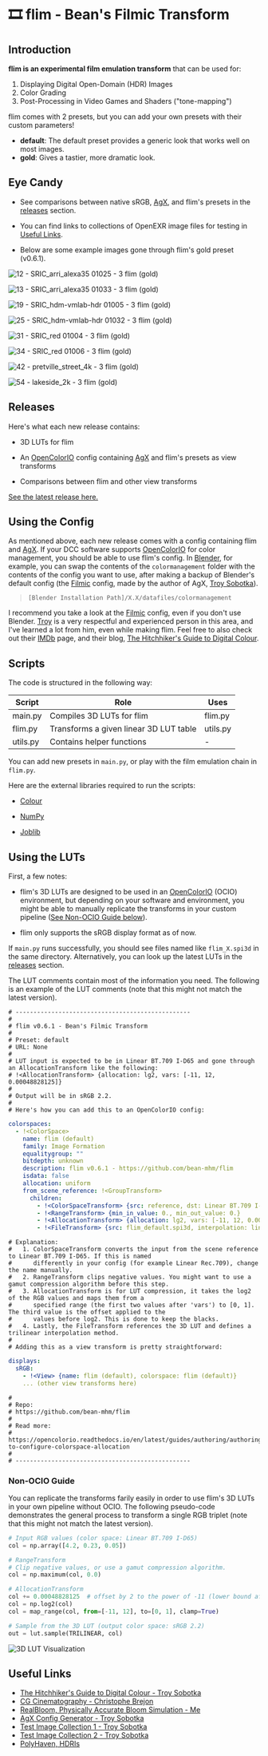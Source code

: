 # 🎞️ flim - Bean's Filmic Transform

## Introduction

**flim is an experimental film emulation transform** that can be used for:

1. Displaying Digital Open-Domain (HDR) Images
2. Color Grading
3. Post-Processing in Video Games and Shaders ("tone-mapping")

flim comes with 2 presets, but you can add your own presets with their custom parameters!
  - **default**: The default preset provides a generic look that works well on most images.
  - **gold**: Gives a tastier, more dramatic look.

## Eye Candy

- See comparisons between native sRGB, [AgX](https://github.com/sobotka/SB2383-Configuration-Generation), and flim's presets in the [releases](https://github.com/bean-mhm/flim/releases) section.

- You can find links to collections of OpenEXR image files for testing in [Useful Links](#useful-links).

- Below are some example images gone through flim's gold preset (v0.6.1).

![12 - SRIC_arri_alexa35 01025 - 3 flim (gold)](https://github.com/bean-mhm/flim/assets/98428255/37ed3fb6-aaac-413f-835c-55ef3c65bdcc)

![13 - SRIC_arri_alexa35 01033 - 3 flim (gold)](https://github.com/bean-mhm/flim/assets/98428255/30cf9cf9-e26d-463a-be9e-451290673795)

![19 - SRIC_hdm-vmlab-hdr 01005 - 3 flim (gold)](https://github.com/bean-mhm/flim/assets/98428255/d5605dfc-60f6-42d6-b4d1-81a6455082aa)

![25 - SRIC_hdm-vmlab-hdr 01032 - 3 flim (gold)](https://github.com/bean-mhm/flim/assets/98428255/89592952-3cfa-4008-baa3-71766092fd0f)

![31 - SRIC_red 01004 - 3 flim (gold)](https://github.com/bean-mhm/flim/assets/98428255/942286f9-c399-4393-86f7-b7fd9b02876b)

![34 - SRIC_red 01006 - 3 flim (gold)](https://github.com/bean-mhm/flim/assets/98428255/45efbbc2-f842-404c-b23c-5630de831c69)

![42 - pretville_street_4k - 3 flim (gold)](https://github.com/bean-mhm/flim/assets/98428255/991877ce-a9b8-47b9-a296-3eecf1275f3b)

![54 - lakeside_2k - 3 flim (gold)](https://github.com/bean-mhm/flim/assets/98428255/d0e6302c-b0d6-41b6-9b41-1fb755b4997a)

## Releases

Here's what each new release contains:

 - 3D LUTs for flim

 - An [OpenColorIO](https://opencolorio.org/) config containing [AgX](https://github.com/sobotka/SB2383-Configuration-Generation) and flim's presets as view transforms

 - Comparisons between flim and other view transforms

[See the latest release here.](https://github.com/bean-mhm/flim/releases)

## Using the Config

As mentioned above, each new release comes with a config containing flim and [AgX](https://github.com/sobotka/SB2383-Configuration-Generation). If your DCC software supports [OpenColorIO](https://opencolorio.org/) for color management, you should be able to use flim's config. In [Blender](https://www.blender.org/), for example, you can swap the contents of the `colormanagement` folder with the contents of the config you want to use, after making a backup of Blender's default config (the [Filmic](https://sobotka.github.io/filmic-blender/) config, made by the author of AgX, [Troy Sobotka](https://github.com/sobotka/)).

> `[Blender Installation Path]/X.X/datafiles/colormanagement`

I recommend you take a look at the [Filmic](https://sobotka.github.io/filmic-blender/) config, even if you don't use Blender. [Troy](https://github.com/sobotka/) is a very respectful and experienced person in this area, and I've learned a lot from him, even while making flim. Feel free to also check out their [IMDb](https://www.imdb.com/name/nm0811888/) page, and their blog, [The Hitchhiker's Guide to Digital Colour](https://hg2dc.com/).

## Scripts

The code is structured in the following way:

| Script | Role | Uses |
|---|---|---|
| main.py | Compiles 3D LUTs for flim | flim.py  |
| flim.py | Transforms a given linear 3D LUT table | utils.py |
| utils.py | Contains helper functions | - |

You can add new presets in `main.py`, or play with the film emulation chain in `flim.py`.

Here are the external libraries required to run the scripts:

 - [Colour](https://www.colour-science.org/)
 
 - [NumPy](https://numpy.org/)
 
 - [Joblib](https://joblib.readthedocs.io/en/latest)

## Using the LUTs

First, a few notes:

 - flim's 3D LUTs are designed to be used in an [OpenColorIO](https://opencolorio.org/) (OCIO) environment, but depending on your software and environment, you might be able to manually replicate the transforms in your custom pipeline ([See Non-OCIO Guide below](#non-ocio-guide)).
 
 - flim only supports the sRGB display format as of now.

If `main.py` runs successfully, you should see files named like `flim_X.spi3d` in the same directory. Alternatively, you can look up the latest LUTs in the [releases](https://github.com/bean-mhm/flim/releases) section.

The LUT comments contain most of the information you need. The following is an example of the LUT comments (note that this might not match the latest version).

```
# -------------------------------------------------
# 
# flim v0.6.1 - Bean's Filmic Transform
# 
# Preset: default
# URL: None
# 
# LUT input is expected to be in Linear BT.709 I-D65 and gone through an AllocationTransform like the following:
# !<AllocationTransform> {allocation: lg2, vars: [-11, 12, 0.00048828125]}
# 
# Output will be in sRGB 2.2.
# 
# Here's how you can add this to an OpenColorIO config:
```
```yaml
colorspaces:
  - !<ColorSpace>
    name: flim (default)
    family: Image Formation
    equalitygroup: ""
    bitdepth: unknown
    description: flim v0.6.1 - https://github.com/bean-mhm/flim
    isdata: false
    allocation: uniform
    from_scene_reference: !<GroupTransform>
      children:
        - !<ColorSpaceTransform> {src: reference, dst: Linear BT.709 I-D65}
        - !<RangeTransform> {min_in_value: 0., min_out_value: 0.}
        - !<AllocationTransform> {allocation: lg2, vars: [-11, 12, 0.00048828125]}
        - !<FileTransform> {src: flim_default.spi3d, interpolation: linear}
```
```
# Explanation:
#   1. ColorSpaceTransform converts the input from the scene reference to Linear BT.709 I-D65. If this is named
#      differently in your config (for example Linear Rec.709), change the name manually.
#   2. RangeTransform clips negative values. You might want to use a gamut compression algorithm before this step.
#   3. AllocationTransform is for LUT compression, it takes the log2 of the RGB values and maps them from a
#      specified range (the first two values after 'vars') to [0, 1]. The third value is the offset applied to the
#      values before log2. This is done to keep the blacks.
#   4. Lastly, the FileTransform references the 3D LUT and defines a trilinear interpolation method.
# 
# Adding this as a view transform is pretty straightforward:
```
```yaml
displays:
  sRGB:
    - !<View> {name: flim (default), colorspace: flim (default)}
    ... (other view transforms here)
```
```
# 
# Repo:
# https://github.com/bean-mhm/flim
# 
# Read more:
# https://opencolorio.readthedocs.io/en/latest/guides/authoring/authoring.html#how-to-configure-colorspace-allocation
# 
# -------------------------------------------------
```

### Non-OCIO Guide

You can replicate the transforms farily easily in order to use flim's 3D LUTs in your own pipeline without OCIO. The following pseudo-code demonstrates the general process to transform a single RGB triplet (note that this might not match the latest version).

```py
# Input RGB values (color space: Linear BT.709 I-D65)
col = np.array([4.2, 0.23, 0.05])

# RangeTransform
# Clip negative values, or use a gamut compression algorithm.
col = np.maximum(col, 0.0)

# AllocationTransform
col += 0.00048828125  # offset by 2 to the power of -11 (lower bound after log2)
col = np.log2(col)
col = map_range(col, from=[-11, 12], to=[0, 1], clamp=True)

# Sample from the 3D LUT (output color space: sRGB 2.2)
out = lut.sample(TRILINEAR, col)
```

![3D LUT Visualization](images/3d_lut_vis.png)

## Useful Links

- [The Hitchhiker's Guide to Digital Colour - Troy Sobotka](https://hg2dc.com/)
- [CG Cinematography - Christophe Brejon](https://chrisbrejon.com/cg-cinematography/)
- [RealBloom, Physically Accurate Bloom Simulation - Me](https://github.com/bean-mhm/realbloom)
- [AgX Config Generator - Troy Sobotka](https://github.com/sobotka/SB2383-Configuration-Generation)
- [Test Image Collection 1 - Troy Sobotka](https://github.com/sobotka/Testing_Imagery)
- [Test Image Collection 2 - Troy Sobotka](https://github.com/sobotka/images)
- [PolyHaven, HDRIs](https://polyhaven.com/hdris)
